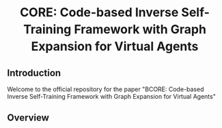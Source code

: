 <h1 align="center" style="line-height: 40px;">
  CORE: Code-based Inverse Self-Training Framework with Graph Expansion for Virtual Agents
</h1>

## Introduction

Welcome to the official repository for the paper "BCORE: Code-based Inverse Self-Training Framework with Graph Expansion for Virtual Agents"




## Overview
